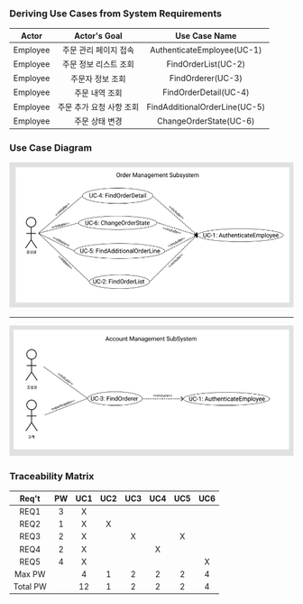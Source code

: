 ### Deriving Use Cases from System Requirements
|  Actor   |       Actor's Goal       |         Use Case Name         |
|:--------:|:------------------------:|:-----------------------------:|
| Employee |  주문 관리 페이지 접속   |          AuthenticateEmployee(UC-1)          |
| Employee |  주문 정보 리스트 조회   |      FindOrderList(UC-2)      |
| Employee |     주문자 정보 조회     |       FindOrderer(UC-3)       |
| Employee |      주문 내역 조회      |        FindOrderDetail(UC-4)        |
| Employee | 주문 추가 요청 사항 조회 | FindAdditionalOrderLine(UC-5) |
| Employee |      주문 상태 변경      |    ChangeOrderState(UC-6)     |

### Use Case Diagram

![OrderManagement](./OrderManagement.png)

---

![AccountManagement](./AccountManagement.png)  



### Traceability Matrix

|  Req't   |  PW  | UC1  | UC2  | UC3  | UC4  | UC5  | UC6  |
| :------: | :--: | :--: | :--: | :--: | :--: | :--: | :--: |
|   REQ1   |  3   |  X   |      |      |      |      |      |
|   REQ2   |  1   |  X   |  X   |      |      |      |      |
|   REQ3   |  2   |  X   |      |  X   |      |  X   |      |
|   REQ4   |  2   |  X   |      |      |  X   |      |      |
|   REQ5   |  4   |  X   |      |      |      |      |  X   |
|  Max PW  |      |  4   |  1   |  2   |  2   |  2   |  4   |
| Total PW |      |  12  |  1   |  2   |  2   |  2   |  4   |

